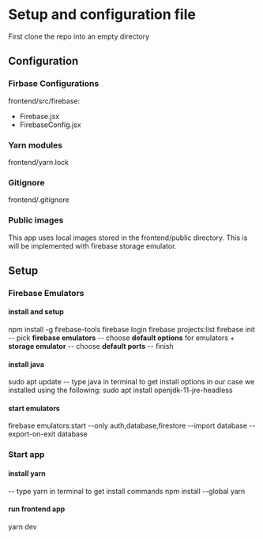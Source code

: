 # Setup and configuration file
First clone the repo into an empty directory

## Configuration

### Firbase Configurations
frontend/src/firebase:
  - Firebase.jsx
  - FirebaseConfig.jsx

### Yarn modules
frontend/yarn.lock

### Gitignore
frontend/.gitignore

### Public images
This app uses local images stored in the frontend/public directory.
This is will be implemented with firebase storage emulator.

## Setup

### Firebase Emulators
#### install and setup
npm install -g firebase-tools
firebase login
firebase projects:list
firebase init
-- pick **firebase emulators**
-- choose **default options** for emulators + **storage emulator**
-- choose **default ports**
-- finish
#### install java
sudo apt update
-- type java in terminal to get install options
in our case we installed using the following:
sudo apt install openjdk-11-jre-headless
#### start emulators
firebase emulators:start --only auth,database,firestore --import database --export-on-exit database 

### Start app

#### install yarn
-- type yarn in terminal to get install commands
npm install --global yarn

#### run frontend app
yarn dev
